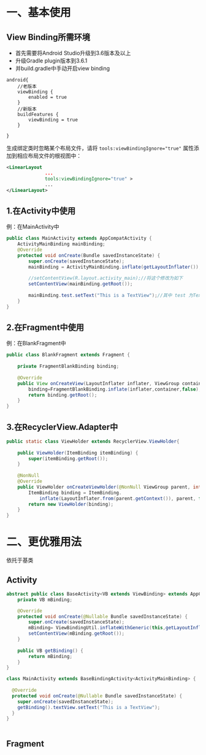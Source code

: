 # 一、基本使用

## View Binding所需环境

- 首先需要将Android Studio升级到3.6版本及以上
- 升级Gradle plugin版本到3.6.1
- 并build.gradle中手动开启view binding

```
android{
	//老版本
    viewBinding {
        enabled = true
    }
    //新版本
    buildFeatures {
        viewBinding = true
    }

}
```

生成绑定类时忽略某个布局文件，请将 `tools:viewBindingIgnore="true"` 属性添加到相应布局文件的根视图中：
```xml
<LinearLayout
              ...
              tools:viewBindingIgnore="true" >
    		  ...
</LinearLayout>
```


## 1.在Activity中使用

例：在MainActivity中

```java
public class MainActivity extends AppCompatActivity {
    ActivityMainBinding mainBinding;
    @Override
    protected void onCreate(Bundle savedInstanceState) {
        super.onCreate(savedInstanceState);
        mainBinding = ActivityMainBinding.inflate(getLayoutInflater());
        
        //setContentView(R.layout.activity_main);//将这个修改为如下
        setContentView(mainBinding.getRoot());
        
        mainBinding.test.setText("This is a TextView");//其中 test 为TextView的id
    }
}
```

## 2.在Fragment中使用

例：在BlankFragment中

```java
public class BlankFragment extends Fragment {
    
    private FragmentBlankBinding binding;
    
    @Override
    public View onCreateView(LayoutInflater inflater, ViewGroup container, Bundle savedInstanceState) {
        binding=FragmentBlankBinding.inflate(inflater,container,false);
        return binding.getRoot();
    }
}
```

## 3.在RecyclerView.Adapter中

```java
public static class ViewHolder extends RecyclerView.ViewHolder{
    
    public ViewHolder(ItemBinding itemBinding) {
        super(itemBinding.getRoot());
    }
    
    @NonNull
	@Override
	public ViewHolder onCreateViewHolder(@NonNull ViewGroup parent, int viewType) {
    	ItemBinding binding = ItemBinding.
        	inflate(LayoutInflater.from(parent.getContext()), parent, false);
    	return new ViewHolder(binding);
	}
}
```

# 二、更优雅用法

依托于基类

## Activity

```java
abstract public class BaseActivity<VB extends ViewBinding> extends AppCompatActivity {
    private VB mBinding;

    @Override
    protected void onCreate(@Nullable Bundle savedInstanceState) {
        super.onCreate(savedInstanceState);
        mBinding= ViewBindingUtil.inflateWithGeneric(this,getLayoutInflater());
        setContentView(mBinding.getRoot());
    }
    
    public VB getBinding() {
        return mBinding;
    }
}
```

```java
class MainActivity extends BaseBindingActivity<ActivityMainBinding> {
 
  @Override
  protected void onCreate(@Nullable Bundle savedInstanceState) {
    super.onCreate(savedInstanceState);
    getBinding().textView.setText("This is a TextView");
  }
}
 
```

## Fragment


